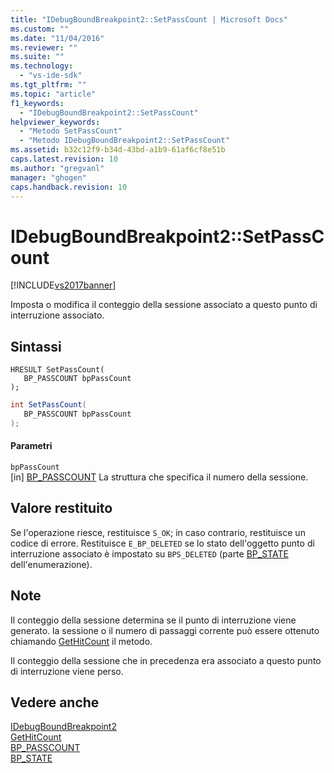 ```yaml
---
title: "IDebugBoundBreakpoint2::SetPassCount | Microsoft Docs"
ms.custom: ""
ms.date: "11/04/2016"
ms.reviewer: ""
ms.suite: ""
ms.technology: 
  - "vs-ide-sdk"
ms.tgt_pltfrm: ""
ms.topic: "article"
f1_keywords: 
  - "IDebugBoundBreakpoint2::SetPassCount"
helpviewer_keywords: 
  - "Metodo SetPassCount"
  - "Metodo IDebugBoundBreakpoint2::SetPassCount"
ms.assetid: b32c12f9-b34d-43bd-a1b9-61af6cf8e51b
caps.latest.revision: 10
ms.author: "gregvanl"
manager: "ghogen"
caps.handback.revision: 10
---
```

# IDebugBoundBreakpoint2::SetPassCount
[!INCLUDE[vs2017banner](../../../code-quality/includes/vs2017banner.md)]

Imposta o modifica il conteggio della sessione associato a questo punto di interruzione associato.  
  
## Sintassi  
  
```cpp#  
HRESULT SetPassCount(   
   BP_PASSCOUNT bpPassCount  
);  
```  
  
```c#  
int SetPassCount(   
   BP_PASSCOUNT bpPassCount  
);  
```  
  
#### Parametri  
 `bpPassCount`  
 \[in\]  [BP\_PASSCOUNT](../../../extensibility/debugger/reference/bp-passcount.md) La struttura che specifica il numero della sessione.  
  
## Valore restituito  
 Se l'operazione riesce, restituisce `S_OK`; in caso contrario, restituisce un codice di errore.  Restituisce `E_BP_DELETED` se lo stato dell'oggetto punto di interruzione associato è impostato su `BPS_DELETED` \(parte [BP\_STATE](../../../extensibility/debugger/reference/bp-state.md) dell'enumerazione\).  
  
## Note  
 Il conteggio della sessione determina se il punto di interruzione viene generato.  la sessione o il numero di passaggi corrente può essere ottenuto chiamando [GetHitCount](../../../extensibility/debugger/reference/idebugboundbreakpoint2-gethitcount.md) il metodo.  
  
 Il conteggio della sessione che in precedenza era associato a questo punto di interruzione viene perso.  
  
## Vedere anche  
 [IDebugBoundBreakpoint2](../../../extensibility/debugger/reference/idebugboundbreakpoint2.md)   
 [GetHitCount](../../../extensibility/debugger/reference/idebugboundbreakpoint2-gethitcount.md)   
 [BP\_PASSCOUNT](../../../extensibility/debugger/reference/bp-passcount.md)   
 [BP\_STATE](../../../extensibility/debugger/reference/bp-state.md)